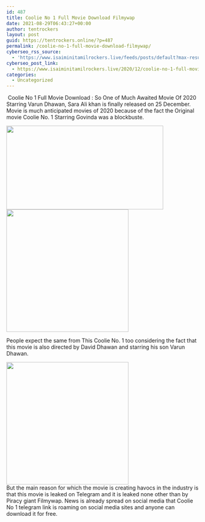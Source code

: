 ```yaml
---
id: 487
title: Coolie No 1 Full Movie Download Filmywap
date: 2021-08-29T06:43:27+00:00
author: tentrockers
layout: post
guid: https://tentrockers.online/?p=487
permalink: /coolie-no-1-full-movie-download-filmywap/
cyberseo_rss_source:
  - 'https://www.isaiminitamilrockers.live/feeds/posts/default?max-results=150&start-index=151'
cyberseo_post_link:
  - https://www.isaiminitamilrockers.live/2020/12/coolie-no-1-full-movie-download-filmywap.html
categories:
  - Uncategorized
---
```

<meta content="&nbsp;Coolie No 1 Full Movie Download : So One of Much Awaited Movie Of 2020 Starring Varun Dhawan, Sara Ali khan is finally released on 25 Decem..." name="twitter:description" />

  


<center>
</center>

&nbsp;Coolie No 1 Full Movie Download : So One of Much Awaited Movie Of 2020 Starring Varun Dhawan, Sara Ali khan is finally released on 25 December. Movie is much anticipated movies of 2020 because of the fact the Original movie Coolie No. 1 Starring Govinda was a blockbuste.<ins data-width="0" data-height="0" class="n13d54f86a8" data-domain="//aaaaaco.com" data-affquery="/f5ff9bfd5d/13d54f86a8/?placementName=default"></ins>

<div class="separator">
  <a href="https://1.bp.blogspot.com/-ayPA9ISBlwg/X-QXrd8UpYI/AAAAAAAAAGQ/EDfxQB8rb18F-VP9jV2yyliZORjWw_qYQCLcBGAsYHQ/s1280/858269-varundhawan-saraalikhan-coolieno11.jpg" imageanchor="1"><img loading="lazy" border="0" data-original-height="720" data-original-width="1280" height="219" src="https://1.bp.blogspot.com/-ayPA9ISBlwg/X-QXrd8UpYI/AAAAAAAAAGQ/EDfxQB8rb18F-VP9jV2yyliZORjWw_qYQCLcBGAsYHQ/w411-h219/858269-varundhawan-saraalikhan-coolieno11.jpg" width="411" /></a>
</div>



<div class="separator">
  <a href="https://aaaaaco.com/b7e8e06d99/1cd0e51d31/?placementName=default" imageanchor="1" target="_blank" rel="noopener"><img border="0" data-original-height="166" data-original-width="800" src="https://1.bp.blogspot.com/-Xw1dBK3KcGY/X-QX1UTyikI/AAAAAAAAAGU/zLx0nA75AKYAaVdtEsuyQtgZkxtbUoADACLcBGAsYHQ/s320/unnamed.gif" width="320" /></a>
</div>

<ins data-width="0" data-height="0" class="n13d54f86a8" data-domain="//aaaaaco.com" data-affquery="/f5ff9bfd5d/13d54f86a8/?placementName=default"></ins>

People expect the same from This Coolie No. 1 too considering the fact that this movie is also directed by David Dhawan and starring his son Varun Dhawan.<ins data-width="0" data-height="0" class="n13d54f86a8" data-domain="//aaaaaco.com" data-affquery="/f5ff9bfd5d/13d54f86a8/?placementName=default"></ins>

<div class="separator">
  <a href="https://aaaaaco.com/b7e8e06d99/1cd0e51d31/?placementName=default" imageanchor="1" target="_blank" rel="noopener"><img border="0" data-original-height="166" data-original-width="800" src="https://1.bp.blogspot.com/-b2nXT7C20r8/X-QX5vCs8kI/AAAAAAAAAGY/QiZT4-XWI5kdl2yb4d5cgsnGORMxmDDWgCLcBGAsYHQ/s320/unnamed.gif" width="320" /></a>
</div>

<div class="separator">
  <span>But the main reason for which the movie is creating havocs in the industry is that this movie is leaked on Telegram and it is leaked none other than by Piracy giant Filmywap. News is already spread on social media that Coolie No 1 telegram link is roaming on social media sites and anyone can download it for free.</span>
</div>

<center>
</center>